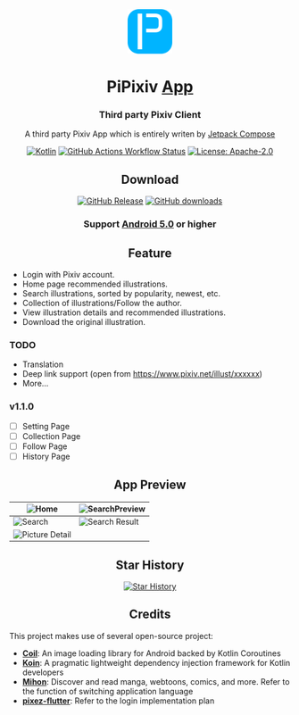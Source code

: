 <div align="center">

<a href="https://github.com/master-lzh/PiPixiv">
<img src="../.idea/icon.svg" width="80" alt="PiPixiv Logo">
</a>

# PiPixiv [App](#)

### Third party Pixiv Client

A third party Pixiv App which is entirely writen
by [Jetpack Compose](https://developer.android.com/develop/ui/compose)

[![Kotlin](https://img.shields.io/badge/kotlin-1.9.23-blue.svg?logo=kotlin)](https://kotlinlang.org)
[![GitHub Actions Workflow Status](https://img.shields.io/github/actions/workflow/status/master-lzh/PiPixiv/release.yml)](https://github.com/master-lzh/PiPixiv/actions/workflows/release.yml)
[![License: Apache-2.0](https://img.shields.io/github/license/master-lzh/PiPixiv?labelColor=27303D&color=0877d2)](/LICENSE)

## Download

[![GitHub Release](https://img.shields.io/github/v/release/master-lzh/PiPixiv?label=Stable)](https://github.com/master-lzh/PiPixiv/releases)
[![GitHub downloads](https://img.shields.io/github/downloads/master-lzh/PiPixiv/total?label=downloads&labelColor=27303D&color=0D1117&logo=github&logoColor=FFFFFF&style=flat)](https://github.com/master-lzh/PiPixiv/releases)

### Support **[Android 5.0]()** or higher

## Feature

<div align="left">

* Login with Pixiv account.
* Home page recommended illustrations.
* Search illustrations, sorted by popularity, newest, etc.
* Collection of illustrations/Follow the author.
* View illustration details and recommended illustrations.
* Download the original illustration.

### TODO

* Translation
* Deep link support (open from https://www.pixiv.net/illust/xxxxxx)
* More...

### v1.1.0

- [ ] Setting Page
- [ ] Collection Page
- [ ] Follow Page
- [ ] History Page

</div>

## App Preview

| ![Home](https://github.com/master-lzh/PiPixiv/assets/60057825/0c9431bf-bff1-4752-9d62-f2721b3ade5e)           | ![SearchPreview](https://github.com/master-lzh/PiPixiv/assets/60057825/240c5011-cbdb-4423-8d41-b787b5495d4d) |
|---------------------------------------------------------------------------------------------------------------|--------------------------------------------------------------------------------------------------------------|
| ![Search](https://github.com/master-lzh/PiPixiv/assets/60057825/8d44b554-7cdd-4eeb-a520-a93e6fc7507d)         | ![Search Result](https://github.com/master-lzh/PiPixiv/assets/60057825/7b7f6ea4-5df7-46b9-ba65-4cb1b2f52373) |
| ![Picture Detail](https://github.com/master-lzh/PiPixiv/assets/60057825/dfe36948-525c-486d-a339-6c2c78b5aebf) |                                                                                                              |

## Star History
[![Star History](https://starchart.cc/master-lzh/PiPixiv.svg?variant=adaptive)](https://starchart.cc/master-lzh/PiPixiv)


## Credits
<div align="left">

This project makes use of several open-source project:
- **[Coil](https://github.com/coil-kt/coil)**: An image loading library for Android backed by Kotlin Coroutines
- **[Koin](https://github.com/InsertKoinIO/koin)**: A pragmatic lightweight dependency injection framework for Kotlin developers
- **[Mihon](https://github.com/mihonapp/mihon)**: Discover and read manga, webtoons, comics, and more. Refer to the function of switching application language
- **[pixez-flutter](https://github.com/Notsfsssf/pixez-flutter)**: Refer to the login implementation plan

</div>

</div>

